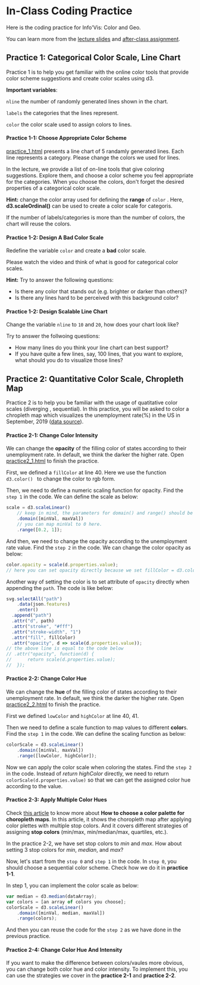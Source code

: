 # In-Class Coding Practice 

Here is the coding practice for Info'Vis: Color and Geo. 

You can learn more from the [lecture slides](https://docs.google.com/presentation/d/1cKYRVT2eHdbc0HXdVBpt8FZa5ZJ47xnk8bcYWDQWQ6I/edit?usp=sharing) and [after-class assignment](https://github.com/nyuvis/infovis_practice_color_geo/tree/master/assignment).

## Practice 1: Categorical Color Scale, Line Chart

Practice 1 is to help you get familiar with the online color tools that provide color scheme suggestions and create color scales using d3.

**Important variables**:

`nline`  the number of randomly generated lines shown in the chart.

`labels`  the categories that the lines represent.

`color`  the color scale used to assign colors to lines.

#### Practice 1-1: Choose Appropriate Color Scheme

[practice_1.html](https://github.com/nyuvis/infovis_practice_color_geo/blob/master/in-class%20practice/practice_1.html) presents a line chart of 5 randamly generated lines. Each line represents a category. Please change the colors we used for lines. 

In the lecture, we provide a list of on-line tools that give coloring suggestions. Explore them, and choose a color scheme you feel appropriate for the categories. When you choose the colors, don't forget the desired properties of a categorical color scale.

**Hint:**  change the color array used for defining the **range** of  `color` . Here, **d3.scaleOrdinal()** can be used to create a color scale for categoris.

If the number of labels/categories is more than the number of colors, the chart will reuse the colors.

#### Practice 1-2: Design A Bad Color Scale

Redefine the variable `color` and create a **bad** color scale.

Please watch the video and think of what is good for categorical color scales.

**Hint:** Try to answer the following questions:

* Is there any color that stands out (e.g. brighter or darker than others)?
* Is there any lines hard to be perceived with this background color?

#### Practice 1-2: Design Scalable Line Chart

Change the variable `nline` to `10` and `20`, how does your chart look like?

Try to answer the follwoing questions:

* How many lines do you think your line chart can best support?
* If you have quite a few lines, say, 100 lines, that you want to explore, what should you do to visualize those lines?

## Practice 2: Quantitative Color Scale, Chropleth Map

Practice 2 is to help you be familiar with the usage of quatitative color scales (diverging , sequential). In this practice, you will be asked to color a chropleth map which visualizes the unemployment rate(%) in the US in September, 2019 ([data source](https://www.bls.gov/web/laus/laumstrk.htm)).

#### Practice 2-1: Change Color Intensity

We can change the **opacity** of the filling color of states according to their unemployment rate. In default, we think the darker the higher rate. Open [practice2_1.html](https://github.com/nyuvis/infovis_practice_color_geo/blob/master/in-class%20practice/practice2_1.html) to finish the practice.

First, we defined a `fillColor` at line 40. Here we use the function `d3.color() ` to change the color to rgb form.

Then, we need to define a numeric scaling function for opacity. Find the `step 1` in the code. We can define the scale as below:

```javascript
scale = d3.scaleLinear()
	// keep in mind, the parameters for domain() and range() should be arrays
	.domain([minVal, maxVal])
	// you can map minVal to 0 here. 
	.range([0.2, 1]);
```

And then, we need to change the opacity according to the unemployment rate value. Find the `step 2` in the code. We can change the color opacity as below:

``````javascript
color.opacity = scale(d.properties.value);
// here you can set opacity directly because we set fillColor = d3.color("#....") above
``````

Another way of setting the color is to set attribute of `opacity` directly when appending the `path`. The code is like below:

```javascript
svg.selectAll("path")
	.data(json.features)
	.enter()
  .append("path")
  .attr("d", path)
  .attr("stroke", "#fff")
  .attr("stroke-width", "1")
  .attr("fill", fillColor)
  .attr("opacity", d => scale(d.properties.value));
// the above line is equal to the code below
// .attr("opacity", function(d) {
// 		return scale(d.properties.value);
//	});
```

#### Practice 2-2: Change Color Hue

We can change the **hue** of the filling color of states according to their unemployment rate. In default, we think the darker the higher rate. Open [practice2_2.html](https://github.com/nyuvis/infovis_practice_color_geo/blob/master/in-class%20practice/practice2_2.html) to finish the practice.

First we defined `lowColor` and `highColor` at line 40, 41.

Then we need to define a scale function to map values to different **color**s. Find the `step 1` in the code. We can define the scaling function as below:

```javascript
colorScale = d3.scaleLinear()
	.domain([minVal, maxVal])
	.range([lowColor, highColor]);
```

Now we can apply the color scale when coloring the states. Find the `step 2` in the code. Instead of  *return highColor*  directly, we need to return `colorScale(d.properties.value)`  so that we can get the assigned color hue according to the value.

#### Practice 2-3: Apply Multiple Color Hues

Check [this article](https://blog.datawrapper.de/how-to-choose-a-color-palette-for-choropleth-maps/) to know more about **How to choose a color palette for choropleth maps**. In this article, it shows the choropleth map after applying color plettes with multiple stop colors. And it covers different strategies of assigning **stop colors** (min/max, min/median/max, quartiles, etc.).

In the practice 2-2, we have set stop colors to *min* and *max*. How about setting 3 stop colors for *min*, *median*, and *max*?

Now, let's start from the `stop 0` and `step 1` in the code. In `step 0`, you should choose a sequential color scheme. Check how we do it in **practice 1-1**.

In step 1, you can implement the color scale as below:

```javascript
var median = d3.median(dataArray);
var colors = [an array of colors you choose];
colorScale = d3.scaleLinear()
	.domain([minVal, median, maxVal])
	.range(colors);
```

And then you can reuse the code for the `step 2` as we have done in the previous practice.

#### Practice 2-4: Change Color Hue And Intensity

If you want to make the difference between colors/vaules more obvious, you can change both color hue and color intensity. To implement this, you can use the strategies we cover in the **practice 2-1** and **practice 2-2**.
